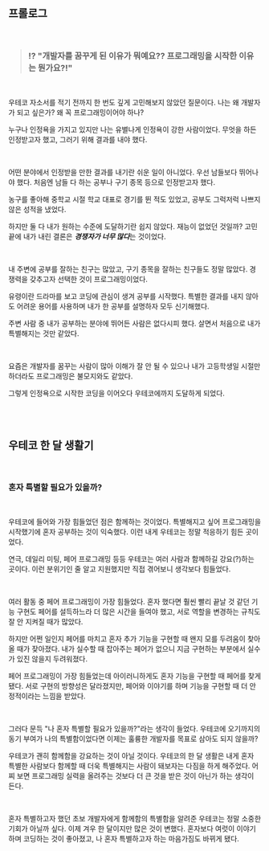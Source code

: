 ## 프롤로그

<br>

> ### ⁉️ "개발자를 꿈꾸게 된 이유가 뭐예요?? 프로그래밍을 시작한 이유는 뭔가요?!"

<br>

우테코 자소서를 적기 전까지 한 번도 깊게 고민해보지 않았던 질문이다. 나는 왜 개발자가 되고 싶은가? 왜 꼭 프로그래밍이어야 하나?

누구나 인정욕을 가지고 있지만 나는 유별나게 인정욕이 강한 사람이었다. 무엇을 하든 인정받고자 했고, 그러기 위해 결과를 내야 했다.

<br>

어떤 분야에서 인정받을 만한 결과를 내기란 쉬운 일이 아니었다. 우선 남들보다 뛰어나야 했다. 처음엔 남들 다 하는 공부나 구기 종목 등으로 인정받고자 했다.

농구를 좋아해 중학교 시절 학교 대표로 경기를 뛴 적도 있었고, 공부도 그럭저럭 나쁘지 않은 성적을 냈었다.

하지만 둘 다 내가 원하는 수준에 도달하기란 쉽지 않았다. 재능이 없었던 것일까? 고민 끝에 내가 내린 결론은 ***경쟁자가 너무 많다***는 것이었다.

<br>

내 주변에 공부를 잘하는 친구는 많았고, 구기 종목을 잘하는 친구들도 정말 많았다. 경쟁력을 갖추고자 선택한 것이 프로그래밍이었다.

유령이란 드라마를 보고 코딩에 관심이 생겨 공부를 시작했다. 특별한 결과를 내지 않아도 어려운 용어를 사용하며 내가 한 공부를 설명하자 모두 신기해했다.

주변 사람 중 내가 공부하는 분야에 뛰어든 사람은 없다시피 했다. 살면서 처음으로 내가 특별해지는 것만 같았다.

<br>

요즘은 개발자를 꿈꾸는 사람이 많아 이해가 잘 안 될 수 있으나 내가 고등학생일 시절만 하더라도 프로그래밍은 불모지와도 같았다.

그렇게 인정욕으로 시작한 코딩을 이어오다 우테코에까지 도달하게 되었다.

<br>
<br>

## 우테코 한 달 생활기

<br>

### 혼자 특별할 필요가 있을까?

<br>

우테코에 들어와 가장 힘들었던 점은 함께하는 것이었다. 특별해지고 싶어 프로그래밍을 시작했기에 혼자 공부하는 것이 익숙했다. 이런 내게 우테코는 정말 적응하기 힘든 곳이었다.

연극, 데일리 미팅, 페어 프로그래밍 등등 우테코는 여러 사람과 함께하길 강요(?)하는 곳이다. 이런 분위기인 줄 알고 지원했지만 직접 겪어보니 생각보다 힘들었다.

<br>

여러 활동 중 페어 프로그래밍이 가장 힘들었다. 혼자 했다면 훨씬 빨리 끝날 것 같던 기능 구현도 페어를 설득하느라 더 많은 시간을 들여야 했고, 서로 역할을 변경하는 규칙도 잘 안 지켜질 때가 많았다.

하지만 어쩐 일인지 페어를 마치고 혼자 추가 기능을 구현할 때 왠지 모를 두려움이 찾아올 때가 잦아졌다. 내가 실수할 때 잡아주는 페어가 없으니 지금 구현하는 부분에서 실수가 있진 않을지 두려워졌다.

페어 프로그래밍이 가장 힘들었는데 아이러니하게도 혼자 기능을 구현할 때 페어를 찾게 됐다. 서로 구현의 방향성은 달라졌지만, 페어와 이야기를 하며 기능을 구현할 때 더 안정적이라는 느낌을 받았다.

<br>

그러다 문득 "나 혼자 특별할 필요가 있을까?"라는 생각이 들었다. 우테코에 오기까지의 동기 부여가 나의 특별함이었다면 이제는 훌륭한 개발자를 목표로 삼아도 되지 않을까?

우테코가 괜히 함께함을 강요하는 것이 아닐 것이다. 우테코의 한 달 생활은 내게 혼자 특별한 사람보다 함께할 때 더욱 특별해지는 사람이 돼보자는 다짐을 하게 해주었다. 어찌 보면 프로그래밍 실력을 올려주는 것보다 더 큰 것을 받은 것이 아닌가 하는 생각이 든다.

<br>

혼자 특별하고자 했던 초보 개발자에게 함께함의 특별함을 알려준 우테코는 정말 소중한 기회가 아닐까 싶다. 이제 겨우 한 달이지만 많은 것이 변했다. 혼자보다 여럿이 이야기하며 코딩하는 것이 좋아졌고, 나 혼자 특별하고자 하는 마음가짐도 바뀌게 됐다.
